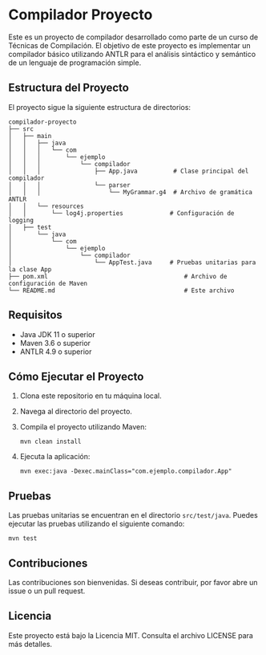 # Compilador Proyecto

Este es un proyecto de compilador desarrollado como parte de un curso de Técnicas de Compilación. El objetivo de este proyecto es implementar un compilador básico utilizando ANTLR para el análisis sintáctico y semántico de un lenguaje de programación simple.

## Estructura del Proyecto

El proyecto sigue la siguiente estructura de directorios:

```
compilador-proyecto
├── src
│   ├── main
│   │   ├── java
│   │   │   └── com
│   │   │       └── ejemplo
│   │   │           └── compilador
│   │   │               ├── App.java          # Clase principal del compilador
│   │   │               └── parser
│   │   │                   └── MyGrammar.g4  # Archivo de gramática ANTLR
│   │   └── resources
│   │       └── log4j.properties             # Configuración de logging
│   ├── test
│       └── java
│           └── com
│               └── ejemplo
│                   └── compilador
│                       └── AppTest.java     # Pruebas unitarias para la clase App
├── pom.xml                                      # Archivo de configuración de Maven
└── README.md                                    # Este archivo
```

## Requisitos

- Java JDK 11 o superior
- Maven 3.6 o superior
- ANTLR 4.9 o superior

## Cómo Ejecutar el Proyecto

1. Clona este repositorio en tu máquina local.
2. Navega al directorio del proyecto.
3. Compila el proyecto utilizando Maven:

   ```
   mvn clean install
   ```

4. Ejecuta la aplicación:

   ```
   mvn exec:java -Dexec.mainClass="com.ejemplo.compilador.App"
   ```

## Pruebas

Las pruebas unitarias se encuentran en el directorio `src/test/java`. Puedes ejecutar las pruebas utilizando el siguiente comando:

```
mvn test
```

## Contribuciones

Las contribuciones son bienvenidas. Si deseas contribuir, por favor abre un issue o un pull request.

## Licencia

Este proyecto está bajo la Licencia MIT. Consulta el archivo LICENSE para más detalles.